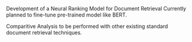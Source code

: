Development of a Neural Ranking Model for Document Retrieval
Currently planned to fine-tune pre-trained model like BERT.

Comparitive Analysis to be performed with other existing standard document retrieval techniques.